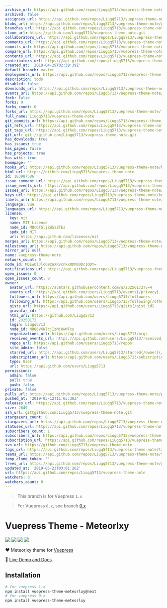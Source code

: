 ```yaml
---
archive_url: https://api.github.com/repos/Liugq5713/vuepress-theme-note/{archive_format}{/ref}
archived: false
assignees_url: https://api.github.com/repos/Liugq5713/vuepress-theme-note/assignees{/user}
blobs_url: https://api.github.com/repos/Liugq5713/vuepress-theme-note/git/blobs{/sha}
branches_url: https://api.github.com/repos/Liugq5713/vuepress-theme-note/branches{/branch}
clone_url: https://github.com/Liugq5713/vuepress-theme-note.git
collaborators_url: https://api.github.com/repos/Liugq5713/vuepress-theme-note/collaborators{/collaborator}
comments_url: https://api.github.com/repos/Liugq5713/vuepress-theme-note/comments{/number}
commits_url: https://api.github.com/repos/Liugq5713/vuepress-theme-note/commits{/sha}
compare_url: https://api.github.com/repos/Liugq5713/vuepress-theme-note/compare/{base}...{head}
contents_url: https://api.github.com/repos/Liugq5713/vuepress-theme-note/contents/{+path}
contributors_url: https://api.github.com/repos/Liugq5713/vuepress-theme-note/contributors
created_at: '2019-04-29T02:39:39Z'
default_branch: master
deployments_url: https://api.github.com/repos/Liugq5713/vuepress-theme-note/deployments
description: todo
disabled: false
downloads_url: https://api.github.com/repos/Liugq5713/vuepress-theme-note/downloads
events_url: https://api.github.com/repos/Liugq5713/vuepress-theme-note/events
fork: false
forks: 0
forks_count: 0
forks_url: https://api.github.com/repos/Liugq5713/vuepress-theme-note/forks
full_name: Liugq5713/vuepress-theme-note
git_commits_url: https://api.github.com/repos/Liugq5713/vuepress-theme-note/git/commits{/sha}
git_refs_url: https://api.github.com/repos/Liugq5713/vuepress-theme-note/git/refs{/sha}
git_tags_url: https://api.github.com/repos/Liugq5713/vuepress-theme-note/git/tags{/sha}
git_url: git://github.com/Liugq5713/vuepress-theme-note.git
has_downloads: true
has_issues: true
has_pages: false
has_projects: true
has_wiki: true
homepage: ''
hooks_url: https://api.github.com/repos/Liugq5713/vuepress-theme-note/hooks
html_url: https://github.com/Liugq5713/vuepress-theme-note
id: 183987586
issue_comment_url: https://api.github.com/repos/Liugq5713/vuepress-theme-note/issues/comments{/number}
issue_events_url: https://api.github.com/repos/Liugq5713/vuepress-theme-note/issues/events{/number}
issues_url: https://api.github.com/repos/Liugq5713/vuepress-theme-note/issues{/number}
keys_url: https://api.github.com/repos/Liugq5713/vuepress-theme-note/keys{/key_id}
labels_url: https://api.github.com/repos/Liugq5713/vuepress-theme-note/labels{/name}
language: Vue
languages_url: https://api.github.com/repos/Liugq5713/vuepress-theme-note/languages
license:
  key: mit
  name: MIT License
  node_id: MDc6TGljZW5zZTEz
  spdx_id: MIT
  url: https://api.github.com/licenses/mit
merges_url: https://api.github.com/repos/Liugq5713/vuepress-theme-note/merges
milestones_url: https://api.github.com/repos/Liugq5713/vuepress-theme-note/milestones{/number}
mirror_url: null
name: vuepress-theme-note
network_count: 0
node_id: MDEwOlJlcG9zaXRvcnkxODM5ODc1ODY=
notifications_url: https://api.github.com/repos/Liugq5713/vuepress-theme-note/notifications{?since,all,participating}
open_issues: 0
open_issues_count: 0
owner:
  avatar_url: https://avatars.githubusercontent.com/u/23250172?v=4
  events_url: https://api.github.com/users/Liugq5713/events{/privacy}
  followers_url: https://api.github.com/users/Liugq5713/followers
  following_url: https://api.github.com/users/Liugq5713/following{/other_user}
  gists_url: https://api.github.com/users/Liugq5713/gists{/gist_id}
  gravatar_id: ''
  html_url: https://github.com/Liugq5713
  id: 23250172
  login: Liugq5713
  node_id: MDQ6VXNlcjIzMjUwMTcy
  organizations_url: https://api.github.com/users/Liugq5713/orgs
  received_events_url: https://api.github.com/users/Liugq5713/received_events
  repos_url: https://api.github.com/users/Liugq5713/repos
  site_admin: false
  starred_url: https://api.github.com/users/Liugq5713/starred{/owner}{/repo}
  subscriptions_url: https://api.github.com/users/Liugq5713/subscriptions
  type: User
  url: https://api.github.com/users/Liugq5713
permissions:
  admin: false
  pull: true
  push: false
private: false
pulls_url: https://api.github.com/repos/Liugq5713/vuepress-theme-note/pulls{/number}
pushed_at: '2019-05-12T11:05:30Z'
releases_url: https://api.github.com/repos/Liugq5713/vuepress-theme-note/releases{/id}
size: 2649
ssh_url: git@github.com:Liugq5713/vuepress-theme-note.git
stargazers_count: 0
stargazers_url: https://api.github.com/repos/Liugq5713/vuepress-theme-note/stargazers
statuses_url: https://api.github.com/repos/Liugq5713/vuepress-theme-note/statuses/{sha}
subscribers_count: 1
subscribers_url: https://api.github.com/repos/Liugq5713/vuepress-theme-note/subscribers
subscription_url: https://api.github.com/repos/Liugq5713/vuepress-theme-note/subscription
svn_url: https://github.com/Liugq5713/vuepress-theme-note
tags_url: https://api.github.com/repos/Liugq5713/vuepress-theme-note/tags
teams_url: https://api.github.com/repos/Liugq5713/vuepress-theme-note/teams
temp_clone_token: ''
trees_url: https://api.github.com/repos/Liugq5713/vuepress-theme-note/git/trees{/sha}
updated_at: '2019-05-23T03:01:26Z'
url: https://api.github.com/repos/Liugq5713/vuepress-theme-note
watchers: 0
watchers_count: 0
---
```


> This branch is for Vuepress `1.x`

> For Vuepress `0.x`, see branch [0.x](https://github.com/meteorlxy/vuepress-theme-meteorlxy/tree/0.x)

# Vuepress Theme - Meteorlxy

[![](https://img.shields.io/circleci/project/github/meteorlxy/vuepress-theme-meteorlxy/master.svg?style=flat)](https://circleci.com/gh/meteorlxy/vuepress-theme-meteorlxy)
[![](https://img.shields.io/npm/v/vuepress-theme-meteorlxy/latest.svg?style=flat)](https://www.npmjs.com/package/vuepress-theme-meteorlxy)
[![](https://img.shields.io/npm/v/vuepress-theme-meteorlxy/next.svg?style=flat)](https://www.npmjs.com/package/vuepress-theme-meteorlxy)
[![](https://img.shields.io/github/license/meteorlxy/vuepress-theme-meteorlxy.svg?style=flat)](https://github.com/meteorlxy/vuepress-theme-meteorlxy/blob/master/LICENSE)

:heart: Meteorlxy theme for [Vuepress](https://vuepress.vuejs.org)

:book: [Live Demo and Docs](https://vuepress-theme-meteorlxy.meteorlxy.cn)

## Installation

```sh
# for vuepress 1.x
npm install vuepress-theme-meteorlxy@next
# for vuepress 0.x
npm install vuepress-theme-meteorlxy
```
